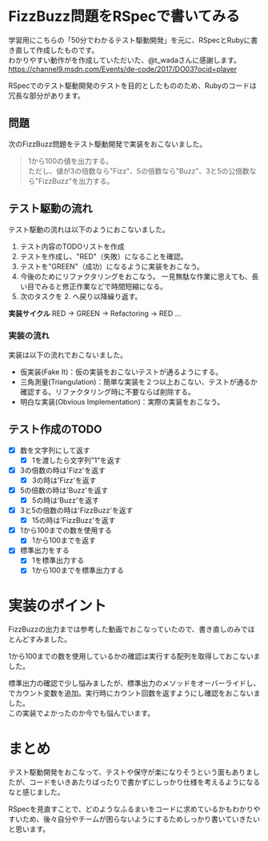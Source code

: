 # FizzBuzz問題をRSpecで書いてみる

学習用にこちらの「50分でわかるテスト駆動開発」を元に、RSpecとRubyに書き直して作成したものです。  
わかりやすい動作がを作成していただいた、@t_wadaさんに感謝します。  
https://channel9.msdn.com/Events/de-code/2017/DO03?ocid=player
  

RSpecでのテスト駆動開発のテストを目的としたもののため、Rubyのコードは冗長な部分があります。

## 問題
次のFizzBuzz問題をテスト駆動開発で実装をおこないました。
> 1から100の値を出力する。  
> ただし、値が3の倍数なら"Fizz"、5の倍数なら"Buzz"、3と5の公倍数なら"FizzBuzz"を出力する。

## テスト駆動の流れ
テスト駆動の流れは以下のようにおこないました。
1. テスト内容のTODOリストを作成
1. テストを作成し、"RED"（失敗）になることを確認。
1. テストを"GREEN"（成功）になるように実装をおこなう。
1. 今後のためにリファクタリングをおこなう。
一見無駄な作業に思えても、長い目でみると修正作業などで時間短縮になる。
1. 次のタスクを 2. へ戻り以降繰り返す。

**実装サイクル**
RED -> GREEN -> Refactoring -> RED ... 

### 実装の流れ
実装は以下の流れでおこないました。
- 仮実装(Fake It)：仮の実装をおこないテストが通るようにする。
- 三角測量(Triangulation)：簡単な実装を２つ以上おこない、テストが通るか確認する。リファクタリング時に不要ならば削除する。
- 明白な実装(Obvious Implementation)：実際の実装をおこなう。

## テスト作成のTODO

- [x] 数を文字列にして返す
  - [x] 1を渡したら文字列”1”を返す
- [x] 3の倍数の時は'Fizz'を返す
  - [x] 3の時は'Fizz'を返す
- [x] 5の倍数の時は'Buzz'を返す
  - [x] 5の時は'Buzz'を返す
- [x] 3と5の倍数の時は'FizzBuzz'を返す
  - [x] 15の時は'FizzBuzz'を返す

- [x] 1から100までの数を使用する
  - [x] 1から100までを返す

- [x] 標準出力をする
  - [x] 1を標準出力する
  - [x] 1から100までを標準出力する

# 実装のポイント
FizzBuzzの出力までは参考した動画でおこなっていたので、書き直しのみでほとんどすみました。  
  
1から100までの数を使用しているかの確認は実行する配列を取得しておこないました。  
  
標準出力の確認で少し悩みましたが、標準出力のメソッドをオーバーライドし、でカウント変数を追加。実行時にカウント回数を返すようにし確認をおこないました。  
この実装でよかったのか今でも悩んでいます。  

# まとめ
テスト駆動開発をおこなって、テストや保守が楽になりそうという面もありましたが、コードをいきあたりばったりで書かずにしっかり仕様を考えるようになるなと感じました。  
  
RSpecを見直すことで、どのようなふるまいをコードに求めているかもわかりやすいため、後々自分やチームが困らないようにするためしっかり書いていきたいと思います。  
